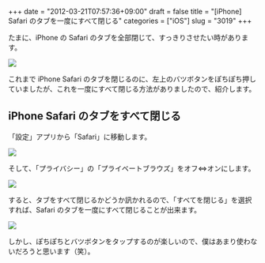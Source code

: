+++
date = "2012-03-21T07:57:36+09:00"
draft = false
title = "[iPhone] Safari のタブを一度にすべて閉じる"
categories = ["iOS"]
slug = "3019"
+++

たまに、iPhone の Safari のタブを全部閉じて、すっきりさせたい時があります。

![](/images/2012/03/3019_1.png)

これまで iPhone Safari のタブを閉じるのに、左上のバツボタンをぽちぽち押していましたが、これを一度にすべて閉じる方法がありましたので、紹介します。

## iPhone Safari のタブをすべて閉じる

「設定」アプリから「Safari」に移動します。

![](/images/2012/03/3019_2.png)

そして、「プライバシー」の「プライベートブラウズ」をオフ⇔オンにします。

![](/images/2012/03/3019_3.png)

すると、タブをすべて閉じるかどうか訊かれるので、「すべてを閉じる」を選択すれば、Safari のタブを一度にすべて閉じることが出来ます。

![](/images/2012/03/3019_4.png)

しかし、ぽちぽちとバツボタンをタップするのが楽しいので、僕はあまり使わないだろうと思います（笑）。
